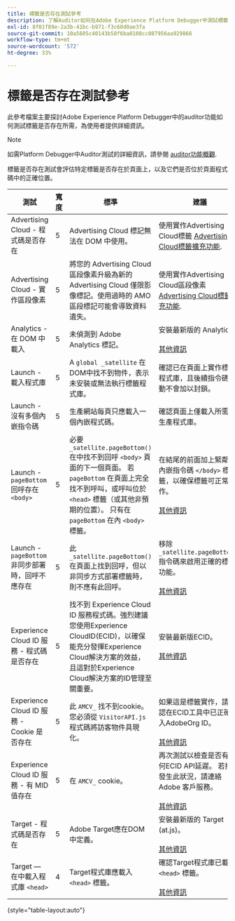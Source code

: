 ```yaml
---
title: 標籤是否存在測試參考
description: 了解Auditor如何在Adobe Experience Platform Debugger中測試標籤是否存在。
exl-id: 8f01f89e-2a3b-41bc-b971-f3c60d0ae3fa
source-git-commit: 10a5605c40143b58f6ba0108cc087956aa929866
workflow-type: tm+mt
source-wordcount: '572'
ht-degree: 33%

---
```


# 標籤是否存在測試參考

此參考檔案主要探討Adobe Experience Platform Debugger中的auditor功能如何測試標籤是否存在所需，為使用者提供詳細資訊。

>[!NOTE]
>
>如需Platform Debugger中Auditor測試的詳細資訊，請參閱 [auditor功能概觀](./overview.md).

標籤是否存在測試會評估特定標籤是否存在於頁面上，以及它們是否位於頁面程式碼中的正確位置。

| 測試 | 寬度 | 標準 | 建議 |
| --- | --- | --- | --- |
| Advertising Cloud - 程式碼是否存在 | 5 | Advertising Cloud 標記無法在 DOM 中使用。 | 使用實作Advertising Cloud標籤 [Advertising Cloud標籤擴充功能](../../destinations/catalog/advertising/adobe-advertising-cloud.md). |
| Advertising Cloud - 實作區段像素 | 5 | 將您的 Advertising Cloud 區段像素升級為新的 Advertising Cloud 僅限影像標記。使用過時的 AMO 區段標記可能會導致資料遺失。 | 使用實作Advertising Cloud區段像素 [Advertising Cloud標籤擴充功能](../../destinations/catalog/advertising/adobe-advertising-cloud.md). |
| Analytics - 在 DOM 中載入 | 5 | 未偵測到 Adobe Analytics 標記。 | 安裝最新版的 Analytics。<br><br>[其他資訊](https://experienceleague.adobe.com/docs/analytics/implementation/home.html?lang=zh-Hant) |
| Launch - 載入程式庫 | 5 | A `global _satellite` 在DOM中找不到物件，表示未安裝或無法執行標籤程式庫。 | 確認已在頁面上實作標籤程式庫，且後續指令碼活動不會加以封鎖。 |
| Launch - 沒有多個內嵌指令碼 | 5 | 生產網站每頁只應載入一個內嵌程式碼。 | 確認頁面上僅載入所需的生產程式庫。 |
| Launch - `pageBottom` 回呼存在 `<body>` | 5 | 必要 `_satellite.pageBottom()` 在中找不到回呼 `<body>` 頁面的下一個頁面。 若 `pageBottom` 在頁面上完全找不到呼叫，或呼叫位於 `<head>` 標籤（或其他非預期的位置）。 只有在 `pageBottom` 在內 `<body>` 標籤。 | 在結尾的前面加上緊鄰的內嵌指令碼 `</body>` 標籤，以確保標籤可正常運作。<br><br>[其他資訊](../../tags/ui/client-side/asynchronous-deployment.md) |
| Launch - `pageBottom` 非同步部署時，回呼不應存在 | 5 | 此 `_satellite.pageBottom()` 在頁面上找到回呼，但以非同步方式部署標籤時，則不應有此回呼。 | 移除 `_satellite.pageBottom()` 指令碼來啟用正確的標籤功能。 <br><br>[其他資訊](../../tags/ui/client-side/asynchronous-deployment.md) |
| Experience Cloud ID 服務 - 程式碼是否存在 | 5 | 找不到 Experience Cloud ID 服務程式碼。強烈建議您使用Experience CloudID(ECID)，以確保能充分發揮Experience Cloud解決方案的效益，且這對於Experience Cloud解決方案的ID管理至關重要。 | 安裝最新版ECID。<br><br>[其他資訊](https://experienceleague.adobe.com/docs/id-service/using/intro/overview.html) |
| Experience Cloud ID 服務 - Cookie 是否存在 | 5 | 此 `AMCV_` 找不到cookie。 您必須從 `VisitorAPI.js` 程式碼將訪客物件具現化。 | 如果這是標籤實作，請確認在ECID工具中已正確輸入AdobeOrg ID。 <br><br>[其他資訊](https://experienceleague.adobe.com/docs/id-service/using/intro/cookies.html) |
| Experience Cloud ID 服務 - 有 MID 值存在 | 5 | 在 `AMCV_` cookie。 | 再次測試以檢查是否有任何ECID API延遲。 若持續發生此狀況，請連絡 Adobe 客戶服務。<br><br>[其他資訊](https://experienceleague.adobe.com/docs/id-service/using/intro/cookies.html) |
| Target - 程式碼是否存在 | 5 | Adobe Target應在DOM中定義。 | 安裝最新版的 Target (at.js)。<br><br>[其他資訊](https://experienceleague.adobe.com/docs/target/using/implement-target/implementing-target.html) |
| Target — 在中載入程式庫 `<head>` | 4 | Target程式庫應載入 `<head>` 標籤。 | 確認Target程式庫已載入 `<head>` 標籤。 <br><br>[其他資訊](https://experienceleague.adobe.com/docs/target/using/implement-target/implementing-target.html) |

{style="table-layout:auto"}
